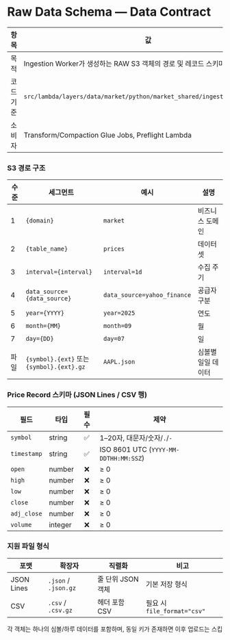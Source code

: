 # Raw Data Schema — Data Contract

| 항목      | 값                                                                        |
| --------- | ------------------------------------------------------------------------- |
| 목적      | Ingestion Worker가 생성하는 RAW S3 객체의 경로 및 레코드 스키마 정의      |
| 코드 기준 | `src/lambda/layers/data/market/python/market_shared/ingestion/service.py` |
| 소비자    | Transform/Compaction Glue Jobs, Preflight Lambda                          |

### S3 경로 구조

| 수준 | 세그먼트                                  | 예시                        | 설명               |
| ---- | ----------------------------------------- | --------------------------- | ------------------ |
| 1    | `{domain}`                                | `market`                    | 비즈니스 도메인    |
| 2    | `{table_name}`                            | `prices`                    | 데이터셋           |
| 3    | `interval={interval}`                     | `interval=1d`               | 수집 주기          |
| 4    | `data_source={data_source}`               | `data_source=yahoo_finance` | 공급자 구분        |
| 5    | `year={YYYY}`                             | `year=2025`                 | 연도               |
| 6    | `month={MM}`                              | `month=09`                  | 월                 |
| 7    | `day={DD}`                                | `day=07`                    | 일                 |
| 파일 | `{symbol}.{ext}` 또는 `{symbol}.{ext}.gz` | `AAPL.json`                 | 심볼별 일일 데이터 |

### Price Record 스키마 (JSON Lines / CSV 행)

| 필드        | 타입    | 필수 | 제약                                  |
| ----------- | ------- | :--: | ------------------------------------- |
| `symbol`    | string  |  ✅  | 1–20자, 대문자/숫자/`.`/`-`           |
| `timestamp` | string  |  ✅  | ISO 8601 UTC (`YYYY-MM-DDTHH:MM:SSZ`) |
| `open`      | number  |  ❌  | ≥ 0                                   |
| `high`      | number  |  ❌  | ≥ 0                                   |
| `low`       | number  |  ❌  | ≥ 0                                   |
| `close`     | number  |  ❌  | ≥ 0                                   |
| `adj_close` | number  |  ❌  | ≥ 0                                   |
| `volume`    | integer |  ❌  | ≥ 0                                   |

### 지원 파일 형식

| 포맷       | 확장자               | 직렬화            | 비고                        |
| ---------- | -------------------- | ----------------- | --------------------------- |
| JSON Lines | `.json` / `.json.gz` | 줄 단위 JSON 객체 | 기본 저장 형식              |
| CSV        | `.csv` / `.csv.gz`   | 헤더 포함 CSV     | 필요 시 `file_format="csv"` |

각 객체는 하나의 심볼/하루 데이터를 포함하며, 동일 키가 존재하면 이후 업로드는 스킵
